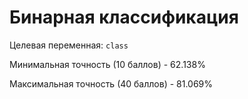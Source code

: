 # Бинарная классификация
Целевая переменная: `class`

Минимальная точность (10 баллов) - 62.138%

Максимальная точность (40 баллов) - 81.069%
        